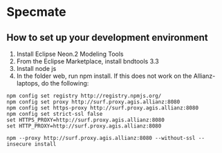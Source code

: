 # Specmate

## How to set up your development environment
1) Install Eclipse Neon.2 Modeling Tools
2) From the Eclipse Marketplace, install bndtools 3.3
3) Install node js
4) In the folder web, run npm install. If this does not work on the Allianz-laptops, do the following:

```
npm config set registry http://registry.npmjs.org/
npm config set proxy http://surf.proxy.agis.allianz:8080
npm config set https-proxy http://surf.proxy.agis.allianz:8080
npm config set strict-ssl false
set HTTPS_PROXY=http://surf.proxy.agis.allianz:8080
set HTTP_PROXY=http://surf.proxy.agis.allianz:8080

npm --proxy http://surf.proxy.agis.allianz:8080 --without-ssl --insecure install
```